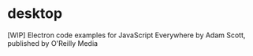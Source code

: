 # desktop
[WIP] Electron code examples for JavaScript Everywhere by Adam Scott, published by O'Reilly Media 
